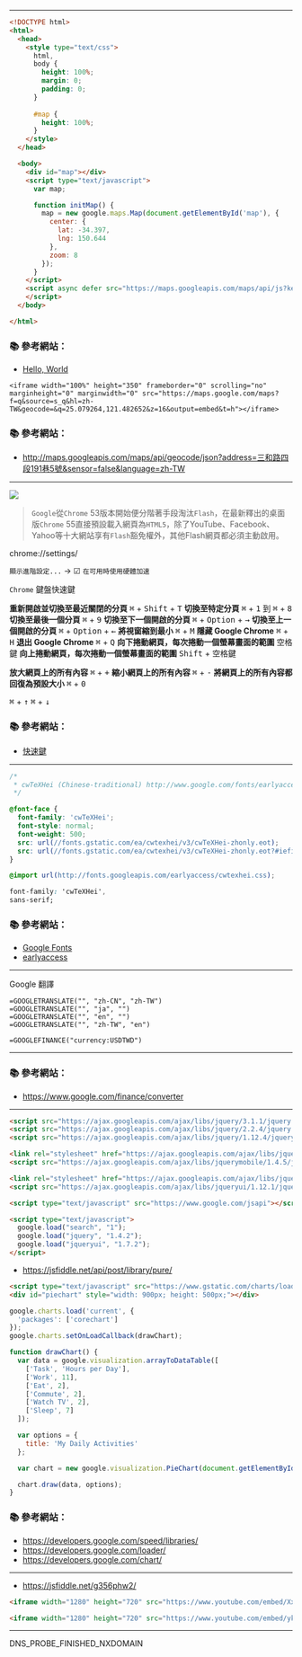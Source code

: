 
---

```html
<!DOCTYPE html>
<html>
  <head>
    <style type="text/css">
      html,
      body {
        height: 100%;
        margin: 0;
        padding: 0;
      }
      
      #map {
        height: 100%;
      }
    </style>
  </head>

  <body>
    <div id="map"></div>
    <script type="text/javascript">
      var map;

      function initMap() {
        map = new google.maps.Map(document.getElementById('map'), {
          center: {
            lat: -34.397,
            lng: 150.644
          },
          zoom: 8
        });
      }
    </script>
    <script async defer src="https://maps.googleapis.com/maps/api/js?key=YOUR_API_KEY&callback=initMap">
    </script>
  </body>

</html>
```

### :books: 參考網站：
- [Hello, World](https://developers.google.com/maps/documentation/javascript/tutorial?hl=zh-tw#The_Hello_World_of_Google_Maps_v3)

```
<iframe width="100%" height="350" frameborder="0" scrolling="no" marginheight="0" marginwidth="0" src="https://maps.google.com/maps?f=q&source=s_q&hl=zh-TW&geocode=&q=25.079264,121.482652&z=16&output=embed&t=h"></iframe>
```

### :books: 參考網站：
- http://maps.googleapis.com/maps/api/geocode/json?address=三和路四段191巷5號&sensor=false&language=zh-TW


---

![](http://i.imgur.com/5oWbqTd.png)

> `Google`從`Chrome` 53版本開始便分階著手段淘汰`Flash`，在最新釋出的桌面版`Chrome` 55直接預設載入網頁為`HTML5`，除了YouTube、Facebook、Yahoo等十大網站享有`Flash`豁免權外，其他Flash網頁都必須主動啟用。

chrome://settings/

`顯示進階設定...` → ☑ `在可用時使用硬體加速`


`Chrome` 鍵盤快速鍵

**重新開啟並切換至最近關閉的分頁**	<kbd>⌘</kbd> + <kbd>Shift</kbd> + <kbd>T</kbd>
**切換至特定分頁**	     <kbd>⌘</kbd> + <kbd>1</kbd> 到 <kbd>⌘</kbd> + <kbd>8</kbd> 
**切換至最後一個分頁**      <kbd>⌘</kbd> + <kbd>9</kbd>
**切換至下一個開啟的分頁**	 <kbd>⌘</kbd> + <kbd>Option</kbd> + <kbd>→</kbd>
**切換至上一個開啟的分頁**	 <kbd>⌘</kbd> + <kbd>Option</kbd> + <kbd>←</kbd>
**將視窗縮到最小**	     <kbd>⌘</kbd> + <kbd>M</kbd>
**隱藏 Google Chrome**	<kbd>⌘</kbd> + <kbd>H</kbd>
**退出 Google Chrome**	<kbd>⌘</kbd> + <kbd>Q</kbd>
**向下捲動網頁，每次捲動一個螢幕畫面的範圍**	<kbd>空格鍵</kbd>
**向上捲動網頁，每次捲動一個螢幕畫面的範圍**	<kbd>Shift</kbd> + <kbd>空格鍵</kbd>

**放大網頁上的所有內容** <kbd>⌘</kbd> + <kbd>+</kbd>
**縮小網頁上的所有內容** <kbd>⌘</kbd> + <kbd>-</kbd>
**將網頁上的所有內容都回復為預設大小**	<kbd>⌘</kbd> + <kbd>0</kbd>


<kbd>⌘</kbd> + <kbd>↑</kbd>
<kbd>⌘</kbd> + <kbd>↓</kbd>

### :books: 參考網站：
- [快速鍵](https://support.google.com/chrome/answer/157179?hl=zh-Hant)

---

```css
/*
 * cwTeXHei (Chinese-traditional) http://www.google.com/fonts/earlyaccess
 */

@font-face {
  font-family: 'cwTeXHei';
  font-style: normal;
  font-weight: 500;
  src: url(//fonts.gstatic.com/ea/cwtexhei/v3/cwTeXHei-zhonly.eot);
  src: url(//fonts.gstatic.com/ea/cwtexhei/v3/cwTeXHei-zhonly.eot?#iefix) format('embedded-opentype'), url(//fonts.gstatic.com/ea/cwtexhei/v3/cwTeXHei-zhonly.woff2) format('woff2'), url(//fonts.gstatic.com/ea/cwtexhei/v3/cwTeXHei-zhonly.woff) format('woff'), url(//fonts.gstatic.com/ea/cwtexhei/v3/cwTeXHei-zhonly.ttf) format('truetype');
}
```

```css
@import url(http://fonts.googleapis.com/earlyaccess/cwtexhei.css);
```
```css
font-family: 'cwTeXHei',
sans-serif;
```

### :books: 參考網站：
- [Google Fonts](https://fonts.google.com/)
- [earlyaccess](https://fonts.google.com/earlyaccess)

---

Google 翻譯
```
=GOOGLETRANSLATE("", "zh-CN", "zh-TW")
=GOOGLETRANSLATE("", "ja", "")
=GOOGLETRANSLATE("", "en", "")
=GOOGLETRANSLATE("", "zh-TW", "en")
```

```
=GOOGLEFINANCE("currency:USDTWD")
```
---



### :books: 參考網站：
- https://www.google.com/finance/converter

---

```html
<script src="https://ajax.googleapis.com/ajax/libs/jquery/3.1.1/jquery.min.js"></script>
<script src="https://ajax.googleapis.com/ajax/libs/jquery/2.2.4/jquery.min.js"></script>
<script src="https://ajax.googleapis.com/ajax/libs/jquery/1.12.4/jquery.min.js"></script>

<link rel="stylesheet" href="https://ajax.googleapis.com/ajax/libs/jquerymobile/1.4.5/jquery.mobile.min.css">
<script src="https://ajax.googleapis.com/ajax/libs/jquerymobile/1.4.5/jquery.mobile.min.js"></script>

<link rel="stylesheet" href="https://ajax.googleapis.com/ajax/libs/jqueryui/1.12.1/themes/smoothness/jquery-ui.css">
<script src="https://ajax.googleapis.com/ajax/libs/jqueryui/1.12.1/jquery-ui.min.js"></script>
```

```html
<script type="text/javascript" src="https://www.google.com/jsapi"></script>

<script type="text/javascript">
  google.load("search", "1");
  google.load("jquery", "1.4.2");
  google.load("jqueryui", "1.7.2");
</script>
```

- https://jsfiddle.net/api/post/library/pure/

```html
<script type="text/javascript" src="https://www.gstatic.com/charts/loader.js"></script>
<div id="piechart" style="width: 900px; height: 500px;"></div>
```
```js
google.charts.load('current', {
  'packages': ['corechart']
});
google.charts.setOnLoadCallback(drawChart);

function drawChart() {
  var data = google.visualization.arrayToDataTable([
    ['Task', 'Hours per Day'],
    ['Work', 11],
    ['Eat', 2],
    ['Commute', 2],
    ['Watch TV', 2],
    ['Sleep', 7]
  ]);

  var options = {
    title: 'My Daily Activities'
  };

  var chart = new google.visualization.PieChart(document.getElementById('piechart'));

  chart.draw(data, options);
}
```



### :books: 參考網站：
- https://developers.google.com/speed/libraries/
- https://developers.google.com/loader/
- https://developers.google.com/chart/

---

- https://jsfiddle.net/g356phw2/

```html
<iframe width="1280" height="720" src="https://www.youtube.com/embed/XxJKnDLYZz4?list=PLj7CmGWxRE8RIpxvAB7iBEWz3-VcwOirm" frameborder="0" allowfullscreen></iframe>

<iframe width="1280" height="720" src="https://www.youtube.com/embed/yk2CUjbyyQY?list=PLj7CmGWxRE8RIpxvAB7iBEWz3-VcwOirm" frameborder="0" allowfullscreen></iframe>
```

---

DNS_PROBE_FINISHED_NXDOMAIN